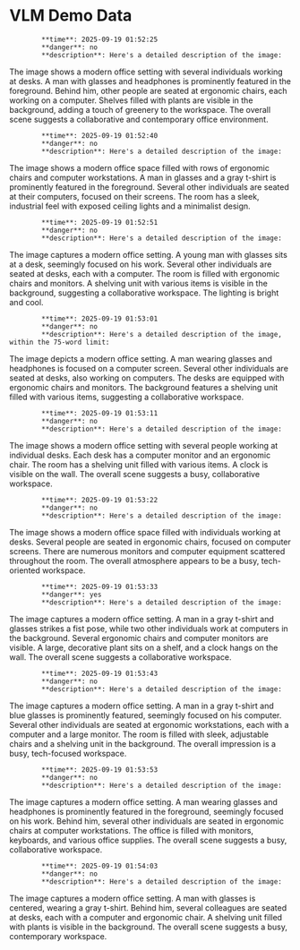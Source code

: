 # VLM Demo Data


            **time**: 2025-09-19 01:52:25
            **danger**: no
            **description**: Here's a detailed description of the image:

The image shows a modern office setting with several individuals working at desks. A man with glasses and headphones is prominently featured in the foreground.  Behind him, other people are seated at ergonomic chairs, each working on a computer. Shelves filled with plants are visible in the background, adding a touch of greenery to the workspace. The overall scene suggests a collaborative and contemporary office environment.
            
            **time**: 2025-09-19 01:52:40
            **danger**: no
            **description**: Here's a detailed description of the image:

The image shows a modern office space filled with rows of ergonomic chairs and computer workstations. A man in glasses and a gray t-shirt is prominently featured in the foreground. Several other individuals are seated at their computers, focused on their screens. The room has a sleek, industrial feel with exposed ceiling lights and a minimalist design.
            
            **time**: 2025-09-19 01:52:51
            **danger**: no
            **description**: Here's a detailed description of the image:

The image captures a modern office setting. A young man with glasses sits at a desk, seemingly focused on his work. Several other individuals are seated at desks, each with a computer. The room is filled with ergonomic chairs and monitors. A shelving unit with various items is visible in the background, suggesting a collaborative workspace. The lighting is bright and cool.
            
            **time**: 2025-09-19 01:53:01
            **danger**: no
            **description**: Here's a detailed description of the image, within the 75-word limit:

The image depicts a modern office setting. A man wearing glasses and headphones is focused on a computer screen. Several other individuals are seated at desks, also working on computers. The desks are equipped with ergonomic chairs and monitors. The background features a shelving unit filled with various items, suggesting a collaborative workspace.
            
            **time**: 2025-09-19 01:53:11
            **danger**: no
            **description**: Here's a detailed description of the image:

The image shows a modern office setting with several people working at individual desks. Each desk has a computer monitor and an ergonomic chair. The room has a shelving unit filled with various items. A clock is visible on the wall. The overall scene suggests a busy, collaborative workspace.
            
            **time**: 2025-09-19 01:53:22
            **danger**: no
            **description**: Here's a detailed description of the image:

The image shows a modern office space filled with individuals working at desks. Several people are seated in ergonomic chairs, focused on computer screens. There are numerous monitors and computer equipment scattered throughout the room. The overall atmosphere appears to be a busy, tech-oriented workspace.
            
            **time**: 2025-09-19 01:53:33
            **danger**: yes
            **description**: Here's a detailed description of the image:

The image captures a modern office setting. A man in a gray t-shirt and glasses strikes a fist pose, while two other individuals work at computers in the background. Several ergonomic chairs and computer monitors are visible. A large, decorative plant sits on a shelf, and a clock hangs on the wall. The overall scene suggests a collaborative workspace.
            
            **time**: 2025-09-19 01:53:43
            **danger**: no
            **description**: Here's a detailed description of the image:

The image captures a modern office setting. A man in a gray t-shirt and blue glasses is prominently featured, seemingly focused on his computer. Several other individuals are seated at ergonomic workstations, each with a computer and a large monitor. The room is filled with sleek, adjustable chairs and a shelving unit in the background. The overall impression is a busy, tech-focused workspace.
            
            **time**: 2025-09-19 01:53:53
            **danger**: no
            **description**: Here's a detailed description of the image:

The image captures a modern office setting. A man wearing glasses and headphones is prominently featured in the foreground, seemingly focused on his work. Behind him, several other individuals are seated in ergonomic chairs at computer workstations. The office is filled with monitors, keyboards, and various office supplies. The overall scene suggests a busy, collaborative workspace.
            
            **time**: 2025-09-19 01:54:03
            **danger**: no
            **description**: Here's a detailed description of the image:

The image captures a modern office setting. A man with glasses is centered, wearing a gray t-shirt. Behind him, several colleagues are seated at desks, each with a computer and ergonomic chair. A shelving unit filled with plants is visible in the background. The overall scene suggests a busy, contemporary workspace.
            